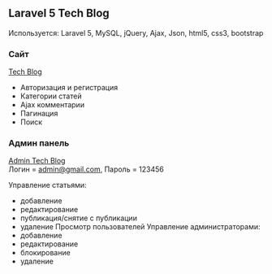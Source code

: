 ## Laravel 5 Tech Blog ##

Используется: Laravel 5, MySQL, jQuery, Ajax, Json, html5, css3, bootstrap


### Сайт ###
<a href="http://dhost.ml">Tech Blog</a>

* Авторизация и регистрация
* Категории статей
* Ajax комментарии
* Пагинация
* Поиск


### Админ панель ###
<a href="http://dhost.ml/admin">Admin Tech Blog</a><br/>
Логин = admin@gmail.com,
Пароль = 123456

Управление статьями:
* добавление
* редактирование
* публикация/снятие с публикации
* удаление
Просмотр пользователей
Управление администраторами:
* добавление
* редактирование
* блокирование
* удаление
